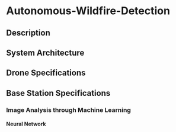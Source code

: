 # Autonomous-Wildfire-Detection

## Description 

## System Architecture

## Drone Specifications

## Base Station Specifications 

### Image Analysis through Machine Learning  

#### Neural Network



